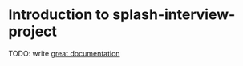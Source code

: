 # Introduction to splash-interview-project

TODO: write [great documentation](http://jacobian.org/writing/what-to-write/)
